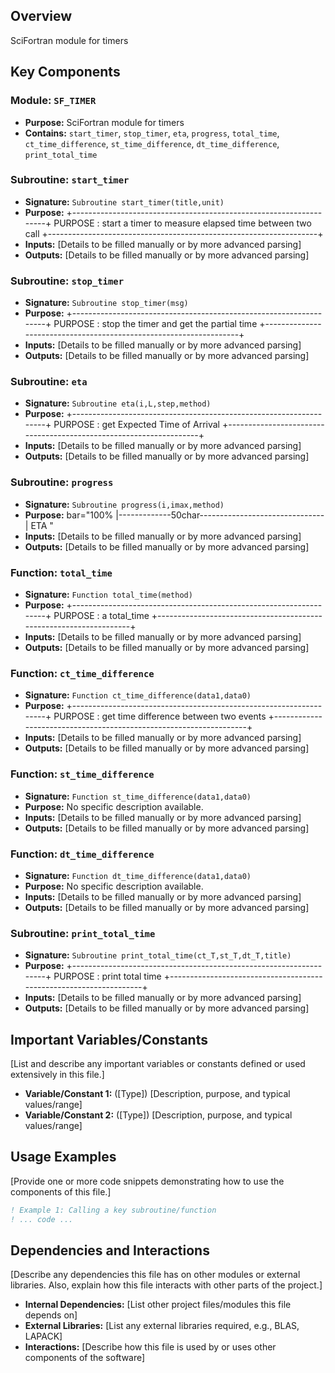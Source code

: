 ## Overview

SciFortran module for timers

## Key Components

### Module: `SF_TIMER`
- **Purpose:** SciFortran module for timers
- **Contains:** `start_timer`, `stop_timer`, `eta`, `progress`, `total_time`, `ct_time_difference`, `st_time_difference`, `dt_time_difference`, `print_total_time`

### Subroutine: `start_timer`
- **Signature:** `Subroutine start_timer(title,unit)`
- **Purpose:** +-------------------------------------------------------------------+
  PURPOSE  : start a timer to measure elapsed time between two call
  +-------------------------------------------------------------------+
- **Inputs:** [Details to be filled manually or by more advanced parsing]
- **Outputs:** [Details to be filled manually or by more advanced parsing]

### Subroutine: `stop_timer`
- **Signature:** `Subroutine stop_timer(msg)`
- **Purpose:** +-------------------------------------------------------------------+
  PURPOSE  : stop the timer and get the partial time
  +-------------------------------------------------------------------+
- **Inputs:** [Details to be filled manually or by more advanced parsing]
- **Outputs:** [Details to be filled manually or by more advanced parsing]

### Subroutine: `eta`
- **Signature:** `Subroutine eta(i,L,step,method)`
- **Purpose:** +-------------------------------------------------------------------+
  PURPOSE  : get Expected Time of Arrival
  +-------------------------------------------------------------------+
- **Inputs:** [Details to be filled manually or by more advanced parsing]
- **Outputs:** [Details to be filled manually or by more advanced parsing]

### Subroutine: `progress`
- **Signature:** `Subroutine progress(i,imax,method)`
- **Purpose:** bar="100% |-------------50char-------------------------------| ETA "
- **Inputs:** [Details to be filled manually or by more advanced parsing]
- **Outputs:** [Details to be filled manually or by more advanced parsing]

### Function: `total_time`
- **Signature:** `Function total_time(method)`
- **Purpose:** +-------------------------------------------------------------------+
  PURPOSE  : a total_time
  +-------------------------------------------------------------------+
- **Inputs:** [Details to be filled manually or by more advanced parsing]
- **Outputs:** [Details to be filled manually or by more advanced parsing]

### Function: `ct_time_difference`
- **Signature:** `Function ct_time_difference(data1,data0)`
- **Purpose:** +-------------------------------------------------------------------+
  PURPOSE  : get time difference between two events
  +-------------------------------------------------------------------+
- **Inputs:** [Details to be filled manually or by more advanced parsing]
- **Outputs:** [Details to be filled manually or by more advanced parsing]

### Function: `st_time_difference`
- **Signature:** `Function st_time_difference(data1,data0)`
- **Purpose:** No specific description available.
- **Inputs:** [Details to be filled manually or by more advanced parsing]
- **Outputs:** [Details to be filled manually or by more advanced parsing]

### Function: `dt_time_difference`
- **Signature:** `Function dt_time_difference(data1,data0)`
- **Purpose:** No specific description available.
- **Inputs:** [Details to be filled manually or by more advanced parsing]
- **Outputs:** [Details to be filled manually or by more advanced parsing]

### Subroutine: `print_total_time`
- **Signature:** `Subroutine print_total_time(ct_T,st_T,dt_T,title)`
- **Purpose:** +-------------------------------------------------------------------+
  PURPOSE  : print total time
  +-------------------------------------------------------------------+
- **Inputs:** [Details to be filled manually or by more advanced parsing]
- **Outputs:** [Details to be filled manually or by more advanced parsing]

## Important Variables/Constants

[List and describe any important variables or constants defined or used extensively in this file.]

- **Variable/Constant 1:** ([Type]) [Description, purpose, and typical values/range]
- **Variable/Constant 2:** ([Type]) [Description, purpose, and typical values/range]

## Usage Examples

[Provide one or more code snippets demonstrating how to use the components of this file.]

```fortran
! Example 1: Calling a key subroutine/function
! ... code ...
```

## Dependencies and Interactions

[Describe any dependencies this file has on other modules or external libraries. Also, explain how this file interacts with other parts of the project.]

- **Internal Dependencies:** [List other project files/modules this file depends on]
- **External Libraries:** [List any external libraries required, e.g., BLAS, LAPACK]
- **Interactions:** [Describe how this file is used by or uses other components of the software]
